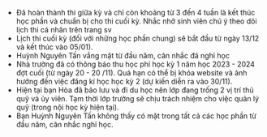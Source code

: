 - Đã hoàn thành thi giữa kỳ và chỉ còn khoảng từ 3 đến 4 tuần là kết thúc học phần và chuẩn bị cho thi cuối kỳ. Nhắc nhở sinh viên chú ý theo dõi lịch thi cá nhân trên trang sv
- Lịch thi cuối kỳ (đối với những học phần chung) sẽ bắt đầu từ ngày 13/12 và kết thúc vào 05/01).
- Huỳnh Nguyên Tấn vắng mặt từ đầu năm, cân nhắc đã nghỉ học
- Nhà trường đã có thông báo thu học phí học kỳ 1 năm học 2023 - 2024 đợt cuối (từ ngày 20 - 20 /11). Quá hạn có thể bị khóa website và ảnh hưởng đến việc đăng kí học học kỳ 2 (dự kiến diễn ra vào 30/11).
- Hiện tại bạn Hòa đã bảo lưu và đi du học nên lớp đang trống 2 vị trí thủ quỹ và ủy viên. Tạm thời lớp trưởng sẽ chịu trách nhiệm cho việc quản lý quỹ (trong nội học kỳ hiện tại).
- Bạn Huỳnh Nguyên Tấn không thấy có mặt trong tất cả các học phần từ đầu năm, cân nhắc nghỉ học.